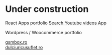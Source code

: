 # Under construction
React Apps portfolio
<a href="https://youtube-videos-bogdanlucuta.vercel.app/" target="_blank">Search Youtube videos App</a>

Wordpress / Woocommerce portfolio

<a href="https://gsmbox.ro/" target="_blank">gsmbox.ro</a>\
<a href="https://dulciuricusuflet.ro/" target="_blank">dulciuricusuflet.ro</a>
